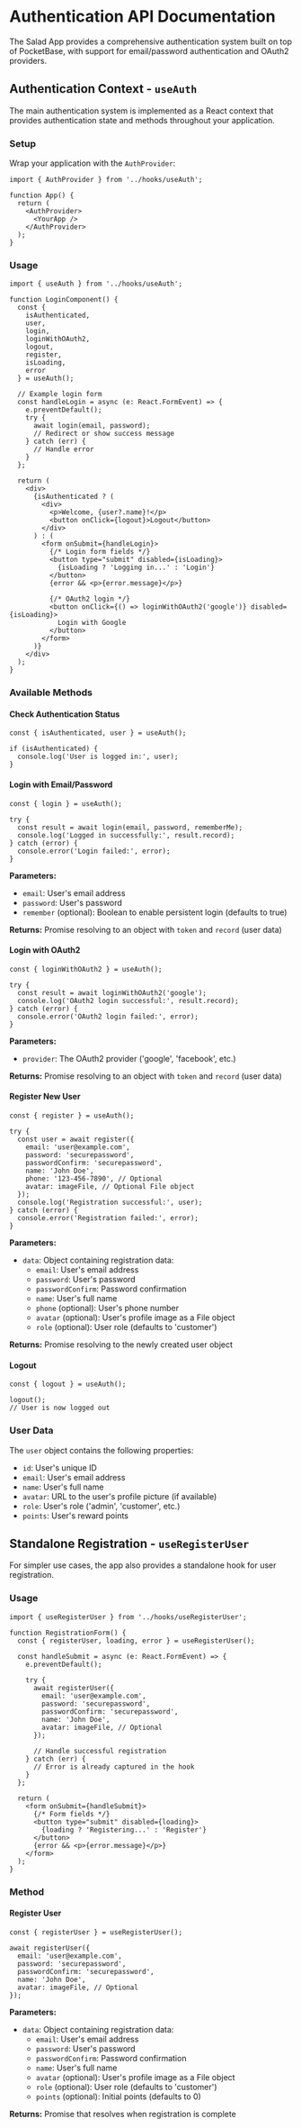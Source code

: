 # Authentication API Documentation

The Salad App provides a comprehensive authentication system built on top of PocketBase, with support for email/password authentication and OAuth2 providers.

## Authentication Context - `useAuth`

The main authentication system is implemented as a React context that provides authentication state and methods throughout your application.

### Setup

Wrap your application with the `AuthProvider`:

```tsx
import { AuthProvider } from '../hooks/useAuth';

function App() {
  return (
    <AuthProvider>
      <YourApp />
    </AuthProvider>
  );
}
```

### Usage

```tsx
import { useAuth } from '../hooks/useAuth';

function LoginComponent() {
  const { 
    isAuthenticated, 
    user, 
    login, 
    loginWithOAuth2, 
    logout, 
    register,
    isLoading, 
    error 
  } = useAuth();
  
  // Example login form
  const handleLogin = async (e: React.FormEvent) => {
    e.preventDefault();
    try {
      await login(email, password);
      // Redirect or show success message
    } catch (err) {
      // Handle error
    }
  };
  
  return (
    <div>
      {isAuthenticated ? (
        <div>
          <p>Welcome, {user?.name}!</p>
          <button onClick={logout}>Logout</button>
        </div>
      ) : (
        <form onSubmit={handleLogin}>
          {/* Login form fields */}
          <button type="submit" disabled={isLoading}>
            {isLoading ? 'Logging in...' : 'Login'}
          </button>
          {error && <p>{error.message}</p>}
          
          {/* OAuth2 login */}
          <button onClick={() => loginWithOAuth2('google')} disabled={isLoading}>
            Login with Google
          </button>
        </form>
      )}
    </div>
  );
}
```

### Available Methods

#### Check Authentication Status

```tsx
const { isAuthenticated, user } = useAuth();

if (isAuthenticated) {
  console.log('User is logged in:', user);
}
```

#### Login with Email/Password

```tsx
const { login } = useAuth();

try {
  const result = await login(email, password, rememberMe);
  console.log('Logged in successfully:', result.record);
} catch (error) {
  console.error('Login failed:', error);
}
```

**Parameters:**
- `email`: User's email address
- `password`: User's password
- `remember` (optional): Boolean to enable persistent login (defaults to true)

**Returns:** Promise resolving to an object with `token` and `record` (user data)

#### Login with OAuth2

```tsx
const { loginWithOAuth2 } = useAuth();

try {
  const result = await loginWithOAuth2('google');
  console.log('OAuth2 login successful:', result.record);
} catch (error) {
  console.error('OAuth2 login failed:', error);
}
```

**Parameters:**
- `provider`: The OAuth2 provider ('google', 'facebook', etc.)

**Returns:** Promise resolving to an object with `token` and `record` (user data)

#### Register New User

```tsx
const { register } = useAuth();

try {
  const user = await register({
    email: 'user@example.com',
    password: 'securepassword',
    passwordConfirm: 'securepassword',
    name: 'John Doe',
    phone: '123-456-7890', // Optional
    avatar: imageFile, // Optional File object
  });
  console.log('Registration successful:', user);
} catch (error) {
  console.error('Registration failed:', error);
}
```

**Parameters:**
- `data`: Object containing registration data:
  - `email`: User's email address
  - `password`: User's password
  - `passwordConfirm`: Password confirmation
  - `name`: User's full name
  - `phone` (optional): User's phone number
  - `avatar` (optional): User's profile image as a File object
  - `role` (optional): User role (defaults to 'customer')

**Returns:** Promise resolving to the newly created user object

#### Logout

```tsx
const { logout } = useAuth();

logout();
// User is now logged out
```

### User Data

The `user` object contains the following properties:
- `id`: User's unique ID
- `email`: User's email address
- `name`: User's full name
- `avatar`: URL to the user's profile picture (if available)
- `role`: User's role ('admin', 'customer', etc.)
- `points`: User's reward points

## Standalone Registration - `useRegisterUser`

For simpler use cases, the app also provides a standalone hook for user registration.

### Usage

```tsx
import { useRegisterUser } from '../hooks/useRegisterUser';

function RegistrationForm() {
  const { registerUser, loading, error } = useRegisterUser();
  
  const handleSubmit = async (e: React.FormEvent) => {
    e.preventDefault();
    
    try {
      await registerUser({
        email: 'user@example.com',
        password: 'securepassword',
        passwordConfirm: 'securepassword',
        name: 'John Doe',
        avatar: imageFile, // Optional
      });
      
      // Handle successful registration
    } catch (err) {
      // Error is already captured in the hook
    }
  };
  
  return (
    <form onSubmit={handleSubmit}>
      {/* Form fields */}
      <button type="submit" disabled={loading}>
        {loading ? 'Registering...' : 'Register'}
      </button>
      {error && <p>{error.message}</p>}
    </form>
  );
}
```

### Method

#### Register User

```tsx
const { registerUser } = useRegisterUser();

await registerUser({
  email: 'user@example.com',
  password: 'securepassword',
  passwordConfirm: 'securepassword',
  name: 'John Doe',
  avatar: imageFile, // Optional
});
```

**Parameters:**
- `data`: Object containing registration data:
  - `email`: User's email address
  - `password`: User's password
  - `passwordConfirm`: Password confirmation
  - `name`: User's full name
  - `avatar` (optional): User's profile image as a File object
  - `role` (optional): User role (defaults to 'customer')
  - `points` (optional): Initial points (defaults to 0)

**Returns:** Promise that resolves when registration is complete